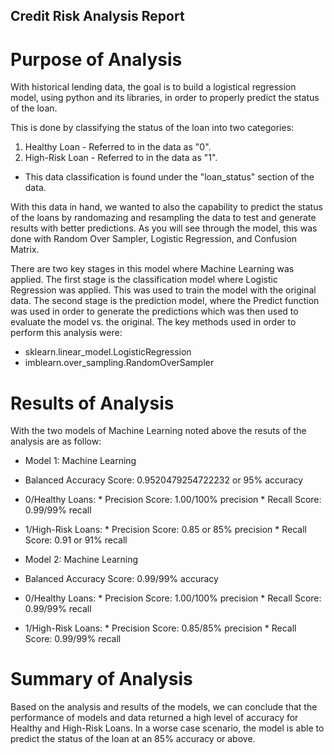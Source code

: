 ## Credit Risk Analysis Report

# Purpose of Analysis

With historical lending data, the goal is to build a logistical regression model, using python and its libraries, in order to properly predict the status of the loan.

This is done by classifying the status of the loan into two categories:
  1. Healthy Loan - Referred to in the data as "0".
  2. High-Risk Loan - Referred to in the data as "1".
  * This data classification is found under the "loan_status" section of the data.
  
With this data in hand, we wanted to also the capability to predict the status of the loans by randomazing and resampling the data to test and generate results with better predictions.
As you will see through the model, this was done with Random Over Sampler, Logistic Regression, and Confusion Matrix.

There are two key stages in this model where Machine Learning was applied.
The first stage is the classification model where Logistic Regression was applied. This was used to train the model with the original data.
The second stage is the prediction model, where the Predict function was used in order to generate the predictions which was then used to evaluate the model vs. the original.
The key methods used in order to perform this analysis were: 
  * sklearn.linear_model.LogisticRegression 
  * imblearn.over_sampling.RandomOverSampler
  
# Results of Analysis

With the two models of Machine Learning noted above the resuts of the analysis are as follow:

* Model 1: Machine Learning
 * Balanced Accuracy Score: 0.9520479254722232 or 95% accuracy
 * 0/Healthy Loans:
        * Precision Score: 1.00/100% precision
        * Recall Score: 0.99/99% recall
 * 1/High-Risk Loans:
        * Precision Score: 0.85 or 85% precision
        * Recall Score: 0.91 or 91% recall
        
* Model 2: Machine Learning
 * Balanced Accuracy Score: 0.99/99% accuracy
 * 0/Healthy Loans:
        * Precision Score: 1.00/100% precision
        * Recall Score: 0.99/99% recall
 * 1/High-Risk Loans:
        * Precision Score: 0.85/85% precision
        * Recall Score: 0.99/99% recall

# Summary of Analysis
Based on the analysis and results of the models, we can conclude that the performance of models and data returned a high level of accuracy for Healthy and High-Risk Loans. In a worse case scenario, the model is able to predict the status of the loan at an 85% accuracy or above.
